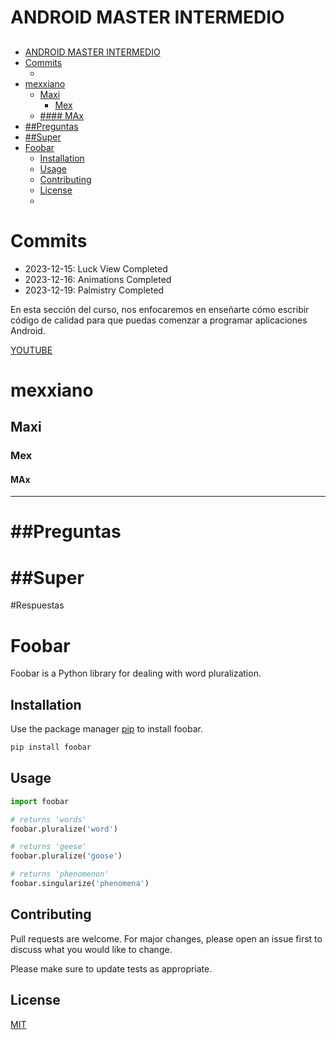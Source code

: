 # ANDROID MASTER INTERMEDIO

## <!-- TOC -->
* [ANDROID MASTER INTERMEDIO](#android-master-intermedio)
* [Commits](#commits)
  * [](#)
* [mexxiano](#mexxiano)
  * [Maxi](#maxi)
    * [Mex](#mex)
  * [#### MAx](#-max)
* [##Preguntas](#preguntas)
* [##Super](#super)
* [Foobar](#foobar)
  * [Installation](#installation)
  * [Usage](#usage)
  * [Contributing](#contributing)
  * [License](#license)
  * 
<!-- TOC -->

# Commits

* 2023-12-15: Luck View Completed
* 2023-12-16: Animations Completed
* 2023-12-19: Palmistry Completed
<p align="center">

En esta sección del curso, nos enfocaremos en enseñarte cómo escribir código de calidad para  que puedas comenzar a programar aplicaciones Android.


[YOUTUBE](https://youtube.com)

# mexxiano
## Maxi
### Mex
#### MAx
---

# ##Preguntas
# ##Super

#Respuestas


</p>

# Foobar

Foobar is a Python library for dealing with word pluralization.

## Installation

Use the package manager [pip](https://pip.pypa.io/en/stable/) to install foobar.

```bash
pip install foobar
```

## Usage

```python
import foobar

# returns 'words'
foobar.pluralize('word')

# returns 'geese'
foobar.pluralize('goose')

# returns 'phenomenon'
foobar.singularize('phenomena')
```

## Contributing

Pull requests are welcome. For major changes, please open an issue first
to discuss what you would like to change.

Please make sure to update tests as appropriate.

## License

[MIT](https://choosealicense.com/licenses/mit/)